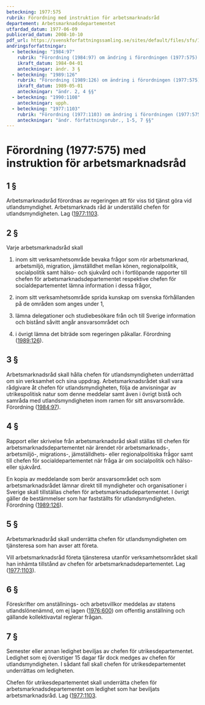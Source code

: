 ```yaml
---
beteckning: 1977:575
rubrik: Förordning med instruktion för arbetsmarknadsråd
departement: Arbetsmarknadsdepartementet
utfardad_datum: 1977-06-09
publicerad_datum: 2008-10-10
pdf_url: https://svenskforfattningssamling.se/sites/default/files/sfs/1977-06/SFS1977-575.pdf
andringsforfattningar:
  - beteckning: "1984:97"
    rubrik: "Förordning (1984:97) om ändring i förordningen (1977:575) med instruktion för arbetsmarknadsråd"
    ikraft_datum: 1984-04-01
    anteckningar: ändr. 3 §
  - beteckning: "1989:126"
    rubrik: "Förordning (1989:126) om ändring i förordningen (1977:575) med instruktion för arbetsmarknadsråd"
    ikraft_datum: 1989-05-01
    anteckningar: "ändr. 2, 4 §§"
  - beteckning: "1990:1108"
    anteckningar: upph.
  - beteckning: "1977:1103"
    rubrik: "Förordning (1977:1103) om ändring i förordningen (1977:575) med instruktion för arbetsmarknadsattaché"
    anteckningar: "ändr. författningsrubr., 1-5, 7 §§"
---
```


# Förordning (1977:575) med instruktion för arbetsmarknadsråd

## 1 §

Arbetsmarknadsråd förordnas av regeringen att för viss tid tjänst göra vid utlandsmyndighet. Arbetsmarknads råd är underställd chefen för utlandsmyndigheten. Lag ([1977:1103](https://selex.se/eli/sfs/1977/1103).

## 2 §

Varje arbetsmarknadsråd skall

1. inom sitt verksamhetsområde bevaka frågor som rör arbetsmarknad, arbetsmiljö, migration, jämställdhet mellan könen, regionalpolitik, socialpolitik samt hälso- och sjukvård och i fortlöpande rapporter till chefen för arbetsmarknadsdepartementet respektive chefen för socialdepartementet lämna information i dessa frågor,

2. inom sitt verksamhetsområde sprida kunskap om svenska förhållanden på de områden som anges under 1,

3. lämna delegationer och studiebesökare från och till Sverige information och bistånd såvitt angår ansvarsområdet och

4. i övrigt lämna det biträde som regeringen påkallar. Förordning ([1989:126](https://selex.se/eli/sfs/1989/126)).

## 3 §

Arbetsmarknadsråd skall hålla chefen för utlandsmyndigheten underrättad om sin verksamhet och sina uppdrag. Arbetsmarknadsrådet skall vara rådgivare åt chefen för utlandsmyndigheten, följa de anvisningar av utrikespolitisk natur som denne meddelar samt även i övrigt bistå och samråda med utlandsmyndigheten inom ramen för sitt ansvarsområde. Förordning ([1984:97](https://selex.se/eli/sfs/1984/97)).

## 4 §

Rapport eller skrivelse från arbetsmarknadsråd skall ställas till chefen för arbetsmarknadsdepartementet när ärendet rör arbetsmarknads-, arbetsmiljö-, migrations-, jämställdhets- eller regionalpolitiska frågor samt till chefen för socialdepartementet när fråga är om socialpolitik och hälso- eller sjukvård.

En kopia av meddelande som berör ansvarsområdet och som arbetsmarknadsrådet lämnar direkt till myndigheter och organisationer i Sverige skall tillställas chefen för arbetsmarknadsdepartementet. I övrigt gäller de bestämmelser som har fastställts för utlandsmyndigheten. Förordning ([1989:126](https://selex.se/eli/sfs/1989/126)).

## 5 §

Arbetsmarknadsråd skall underrätta chefen för utlandsmyndigheten om tjänsteresa som han avser att företa.

Vill arbetsmarknadsråd företa tjänsteresa utanför verksamhetsområdet skall han inhämta tillstånd av chefen för arbetsmarknadsdepartementet. Lag ([1977:1103](https://selex.se/eli/sfs/1977/1103)).

## 6 §

Föreskrifter om anställnings- och arbetsvillkor meddelas av statens utlandslönenämnd, om ej lagen ([1976:600](https://selex.se/eli/sfs/1976/600)) om offentlig anställning och gällande kollektivavtal reglerar frågan.

## 7 §

Semester eller annan ledighet beviljas av chefen för utrikesdepartementet. Ledighet som ej överstiger 15 dagar får dock medges av chefen för utlandsmyndigheten. I sådant fall skall chefen för utrikesdepartementet underrättas om ledigheten.

Chefen för utrikesdepartementet skall underrätta chefen för arbetsmarknadsdepartementet om ledighet som har beviljats arbetsmarknadsråd. Lag ([1977:1103](https://selex.se/eli/sfs/1977/1103).